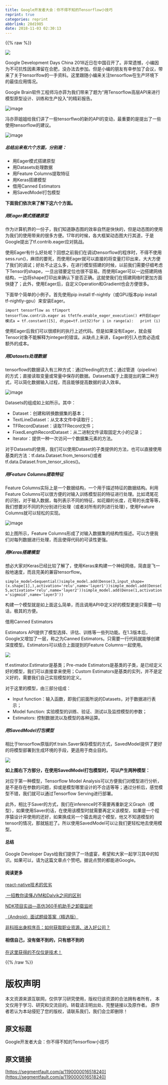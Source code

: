 ```yaml
---
title: Google开发者大会：你不得不知的Tensorflow小技巧
reprint: true
categories: reprint
abbrlink: 28d1985
date: 2018-11-03 02:30:13
---
```


{{% raw %}}
<p><span class="img-wrap"><img data-src="/img/remote/1460000016518243" src="https://static.alili.tech/img/remote/1460000016518243" alt=" " title=" " style="cursor:pointer;display:inline"></span></p><p>Google Development Days China 2018&#x8FD1;&#x65E5;&#x5728;&#x4E2D;&#x56FD;&#x53EC;&#x5F00;&#x4E86;&#x3002;&#x975E;&#x5E38;&#x9057;&#x61BE;&#xFF0C;&#x5C0F;&#x7F16;&#x56E0;&#x4E3A;&#x4E0D;&#x53EF;&#x6297;&#x6027;&#x56E0;&#x7D20;&#x6EDE;&#x7559;&#x5728;&#x5408;&#x80A5;&#xFF0C;&#x6CA1;&#x529E;&#x6CD5;&#x53BB;&#x53C2;&#x52A0;&#x3002;&#x4F46;&#x662F;&#x5C0F;&#x7F16;&#x7684;&#x670B;&#x53CB;&#x6709;&#x5E78;&#x53C2;&#x52A0;&#x4E86;&#x4F1A;&#x8BAE;&#xFF0C;&#x5E26;&#x6765;&#x4E86;&#x5173;&#x4E8E;tensorlfow&#x7684;&#x4E00;&#x624B;&#x8D44;&#x6599;&#x3002;&#x8FD9;&#x91CC;&#x8DDF;&#x968F;&#x5C0F;&#x7F16;&#x6765;&#x5173;&#x6CE8;tensorflow&#x5728;&#x751F;&#x4EA7;&#x73AF;&#x5883;&#x4E0B;&#x7684;&#x6700;&#x4F73;&#x5E94;&#x7528;&#x60C5;&#x51B5;&#x3002;</p><p>Google Brain&#x8F6F;&#x4EF6;&#x5DE5;&#x7A0B;&#x5E08;&#x51AF;&#x4EA6;&#x83F2;&#x4E3A;&#x6211;&#x4EEC;&#x5E26;&#x6765;&#x4E86;&#x9898;&#x4E3A;&#x201C;&#x7528;Tensorflow&#x9AD8;&#x5C42;API&#x6765;&#x8FDB;&#x884C;&#x6A21;&#x578B;&#x539F;&#x578B;&#x8BBE;&#x8BA1;&#x3001;&#x8BAD;&#x7EC3;&#x548C;&#x751F;&#x4EA7;&#x6295;&#x5165;&#x201D;&#x7684;&#x7CBE;&#x5F69;&#x62A5;&#x544A;&#x3002;</p><p><span class="img-wrap"><img data-src="/img/remote/1460000016518244" src="https://static.alili.tech/img/remote/1460000016518244" alt="image" title="image" style="cursor:pointer;display:inline"></span></p><p>&#x51AF;&#x4EA6;&#x83F2;&#x59D0;&#x59D0;&#x7ED9;&#x6211;&#x4EEC;&#x8BB2;&#x4E86;&#x4E00;&#x4E9B;tensorflwo&#x7684;&#x65B0;&#x7684;API&#x7684;&#x53D8;&#x52A8;&#xFF0C;&#x6700;&#x91CD;&#x8981;&#x7684;&#x662F;&#x63D0;&#x51FA;&#x4E86;&#x4E00;&#x4E9B;&#x4F7F;&#x7528;tensorflow&#x7684;&#x5EFA;&#x8BAE;&#x3002;</p><p><span class="img-wrap"><img data-src="/img/remote/1460000016518245" src="https://static.alili.tech/img/remote/1460000016518245" alt="image" title="image" style="cursor:pointer;display:inline"></span></p><h5><strong>&#x603B;&#x7ED3;&#x51FA;&#x6765;&#x6709;&#x516D;&#x4E2A;&#x65B9;&#x9762;&#xFF0C;&#x5206;&#x522B;&#x662F;&#xFF1A;</strong></h5><ul><li>&#x7528;Eager&#x6A21;&#x5F0F;&#x642D;&#x5EFA;&#x539F;&#x578B;</li><li>&#x7528;Datasets&#x5904;&#x7406;&#x6570;&#x636E;</li><li>&#x7528;Feature Columns&#x63D0;&#x53D6;&#x7279;&#x5F81;</li><li>&#x7528;Keras&#x642D;&#x5EFA;&#x6A21;&#x578B;</li><li>&#x501F;&#x7528;Canned Estimators</li><li>&#x7528;SavedModel&#x6253;&#x5305;&#x6A21;&#x578B;</li></ul><p><strong>&#x4E0B;&#x9762;&#x6211;&#x4EEC;&#x4F9D;&#x6B21;&#x6765;&#x4E86;&#x89E3;&#x4E0B;&#x8FD9;&#x516D;&#x4E2A;&#x65B9;&#x9762;&#x3002;</strong></p><h5>&#x7528;Eager&#x6A21;&#x5F0F;&#x642D;&#x5EFA;&#x539F;&#x578B;</h5><p>&#x4F5C;&#x4E3A;&#x8BA1;&#x7B97;&#x673A;&#x754C;&#x7684;&#x4E00;&#x4EFD;&#x5B50;&#xFF0C;&#x6211;&#x4EEC;&#x77E5;&#x9053;&#x9759;&#x6001;&#x56FE;&#x7684;&#x6548;&#x7387;&#x81EA;&#x7136;&#x662F;&#x5FEB;&#x5FEB;&#x7684;&#xFF0C;&#x4F46;&#x662F;&#x52A8;&#x6001;&#x56FE;&#x7684;&#x4F7F;&#x7528;&#x4E3A;&#x6211;&#x4EEC;&#x7684;&#x4F7F;&#x7528;&#x5E26;&#x6765;&#x7684;&#x5F88;&#x591A;&#x65B9;&#x4FBF;&#x3002;17&#x5E74;&#x7684;&#x65F6;&#x5019;&#xFF0C;&#x5404;&#x5927;&#x6846;&#x67B6;&#x52A8;&#x6001;&#x56FE;&#x5927;&#x884C;&#x5176;&#x9053;&#xFF0C;&#x4E8E;&#x662F;Google&#x63D0;&#x51FA;&#x4E86;tf.contrib.eager&#x5E94;&#x5BF9;&#x6311;&#x6218;&#x3002;</p><p>&#x4F7F;&#x7528;Eager&#x6709;&#x4EC0;&#x4E48;&#x597D;&#x5904;&#x5462;&#xFF1F;&#x56DE;&#x60F3;&#x4E4B;&#x524D;&#x6211;&#x4EEC;&#x5728;&#x8C03;&#x8BD5;tensorflow&#x7684;&#x7A0B;&#x5E8F;&#x65F6;&#xFF0C;&#x4E0D;&#x5F97;&#x4E0D;&#x4F7F;&#x7528;sess.run()&#xFF0C;&#x9EBB;&#x70E6;&#x7684;&#x8981;&#x6B7B;&#xFF0C;&#x800C;&#x4F7F;&#x7528;Eager&#x5C31;&#x53EF;&#x4EE5;&#x76F4;&#x63A5;&#x7684;&#x5C06;&#x53D8;&#x91CF;&#x6253;&#x5370;&#x51FA;&#x6765;&#xFF0C;&#x5927;&#x5927;&#x65B9;&#x4FBF;&#x4E86;&#x6211;&#x4EEC;&#x7684;&#x8C03;&#x8BD5;&#xFF1B;&#x597D;&#x5904;&#x4E0D;&#x6B62;&#x8FD9;&#x4E48;&#x591A;&#xFF0C;&#x5728;&#x8FDB;&#x884C;&#x6A21;&#x578B;&#x642D;&#x5EFA;&#x7684;&#x65F6;&#x5019;&#xFF0C;&#x4EE5;&#x524D;&#x6211;&#x4EEC;&#x9700;&#x8981;&#x4ED4;&#x7EC6;&#x8003;&#x8651;&#x4E0B;Tensor&#x7684;shape&#xFF0C;&#x4E00;&#x65E6;&#x51FA;&#x9519;&#x8981;&#x5B9A;&#x4F4D;&#x4E5F;&#x5F88;&#x4E0D;&#x5BB9;&#x6613;&#x3002;&#x800C;&#x4F7F;&#x7528;Eager&#x53EF;&#x4EE5;&#x4E00;&#x8FB9;&#x642D;&#x5EFA;&#x7F51;&#x7EDC;&#x7ED3;&#x6784;&#xFF0C;&#x4E00;&#x8FB9;&#x5C06;shape&#x6253;&#x5370;&#x51FA;&#x6765;&#x786E;&#x8BA4;&#x4E0B;&#x662F;&#x5426;&#x6B63;&#x786E;&#x3002;&#x8FD9;&#x5C31;&#x4F7F;&#x6211;&#x4EEC;&#x5728;&#x642D;&#x5EFA;&#x7F51;&#x7EDC;&#x65F6;&#x66F4;&#x52A0;&#x65B9;&#x9762;&#x5FEB;&#x6377;&#x4E86;&#xFF1B;&#x6B64;&#x5916;&#xFF0C;&#x4F7F;&#x7528;Eager&#x540E;&#xFF0C;&#x81EA;&#x5B9A;&#x4E49;Operation&#x548C;Gradient&#x4E5F;&#x4F1A;&#x65B9;&#x4FBF;&#x5F88;&#x591A;&#x3002;</p><p>&#x4E0B;&#x9762;&#x4E3E;&#x4E2A;&#x7B80;&#x5355;&#x7684;&#x5C0F;&#x4F8B;&#x5B50;&#x3002;&#x9996;&#x5148;&#x4F7F;&#x7528;pip install tf-nightly&#xFF08;&#x6216;GPU&#x7248;&#x672C;pip install tf-nightly-gpu&#xFF09;&#x6765;&#x5B89;&#x88C5;Eager&#x3002;</p><div class="widget-codetool" style="display:none"><div class="widget-codetool--inner"><span class="selectCode code-tool" data-toggle="tooltip" data-placement="top" title="" data-original-title="&#x5168;&#x9009;"></span> <span type="button" class="copyCode code-tool" data-toggle="tooltip" data-placement="top" data-clipboard-text="import tensorflow&#xA0;as&#xA0;tfimport tensorflow.contrib.eager&#xA0;as&#xA0;tfetfe.enable_eager_execution() #&#x5F00;&#x542F;Eager&#x6A21;&#x5F0F;a&#xA0;=&#xA0;tf.constant([5], dtype=tf.int32)for&#xA0;i in&#xA0;range(a):&#xA0; &#xA0;print&#xA0;(i)" title="" data-original-title="&#x590D;&#x5236;"></span> <span type="button" class="saveToNote code-tool" data-toggle="tooltip" data-placement="top" title="" data-original-title="&#x653E;&#x8FDB;&#x7B14;&#x8BB0;"></span></div></div><pre class="hljs stylus"><code style="word-break:break-word;white-space:initial">import tensorflow&#xA0;as&#xA0;tfimport tensorflow<span class="hljs-selector-class">.contrib</span><span class="hljs-selector-class">.eager</span>&#xA0;as&#xA0;tfetfe.enable_eager_execution() #&#x5F00;&#x542F;Eager&#x6A21;&#x5F0F;<span class="hljs-selector-tag">a</span>&#xA0;=&#xA0;tf.constant([<span class="hljs-number">5</span>], dtype=tf.int32)<span class="hljs-keyword">for</span>&#xA0;<span class="hljs-selector-tag">i</span> <span class="hljs-keyword">in</span>&#xA0;range(a):&#xA0; &#xA0;print&#xA0;(i)</code></pre><p>&#x4F7F;&#x7528;Eager&#x540E;&#x6211;&#x4EEC;&#x53EF;&#x4EE5;&#x5F88;&#x987A;&#x5229;&#x7684;&#x6267;&#x884C;&#x4E0A;&#x8FF0;&#x4EE3;&#x7801;&#x3002;&#x4F46;&#x662F;&#x5982;&#x679C;&#x6CA1;&#x6709;Eager&#xFF0C;&#x5C31;&#x4F1A;&#x62A5;Tensor&#x5BF9;&#x8C61;&#x4E0D;&#x80FD;&#x89E3;&#x91CA;&#x4E3A;integer&#x7684;&#x9519;&#x8BEF;&#x3002;&#x4ECE;&#x7F3A;&#x70B9;&#x4E0A;&#x6765;&#x8BB2;&#xFF0C;Eager&#x7684;&#x5F15;&#x5165;&#x4E5F;&#x52BF;&#x5FC5;&#x9020;&#x6210;&#x989D;&#x5916;&#x7684;&#x6210;&#x672C;&#x3002;</p><h5>&#x7528;Datasets&#x5904;&#x7406;&#x6570;&#x636E;</h5><p>tensorflow&#x7684;&#x6570;&#x636E;&#x8BFB;&#x5165;&#x6709;&#x4E09;&#x79CD;&#x65B9;&#x5F0F;&#xFF1A;&#x901A;&#x8FC7;feeding&#x7684;&#x65B9;&#x5F0F;&#xFF1B;&#x901A;&#x8FC7;&#x7BA1;&#x9053;&#xFF08;pipeline&#xFF09;&#x7684;&#x65B9;&#x5F0F;&#xFF1B;&#x76F4;&#x63A5;&#x8BFB;&#x53D6;&#x53D8;&#x91CF;&#x6216;&#x5E38;&#x91CF;&#x4E2D;&#x4FDD;&#x5B58;&#x7684;&#x6570;&#x636E;&#x3002;Datasets&#x5C5E;&#x4E8E;&#x4E0A;&#x9762;&#x63D0;&#x51FA;&#x7684;&#x7B2C;&#x4E8C;&#x79CD;&#x65B9;&#x5F0F;&#xFF0C;&#x53EF;&#x4EE5;&#x7B80;&#x5316;&#x6570;&#x636E;&#x8F93;&#x5165;&#x8FC7;&#x7A0B;&#xFF0C;&#x800C;&#x4E14;&#x80FD;&#x591F;&#x63D0;&#x9AD8;&#x6570;&#x636E;&#x7684;&#x8BFB;&#x5165;&#x6548;&#x7387;&#x3002;</p><p><span class="img-wrap"><img data-src="/img/remote/1460000016518246" src="https://static.alili.tech/img/remote/1460000016518246" alt="image" title="image" style="cursor:pointer"></span></p><p>Datasets&#x7684;&#x7EC4;&#x6210;&#x5982;&#x4E0A;&#x5982;&#x6240;&#x793A;&#x3002;&#x5176;&#x4E2D;&#xFF1A;</p><ul><li>Dataset&#xFF1A;&#x521B;&#x5EFA;&#x548C;&#x8F6C;&#x6362;&#x6570;&#x636E;&#x96C6;&#x7684;&#x57FA;&#x672C;&#xFF1B;</li><li>TextLineDataset&#xFF1A;&#x4ECE;&#x6587;&#x672C;&#x6587;&#x4EF6;&#x4E2D;&#x8BFB;&#x53D6;&#x884C;&#xFF1B;</li><li>TFRecordDataset&#xFF1A;&#x8BFB;&#x53D6;TFRecord&#x6587;&#x4EF6;&#xFF1B;</li><li>FixedLengthRecordDataset&#xFF1A;&#x4ECE;&#x4E8C;&#x8FDB;&#x5236;&#x6587;&#x4EF6;&#x8BFB;&#x53D6;&#x56FA;&#x5B9A;&#x5927;&#x5C0F;&#x7684;&#x8BB0;&#x5F55;&#xFF1B;</li><li>Iterator&#xFF1A;&#x63D0;&#x4F9B;&#x4E00;&#x79CD;&#x4E00;&#x6B21;&#x8BBF;&#x95EE;&#x4E00;&#x4E2A;&#x6570;&#x636E;&#x96C6;&#x5143;&#x7D20;&#x7684;&#x65B9;&#x6CD5;&#x3002;</li></ul><p>&#x5BF9;&#x4E8E;Datasets&#x7684;&#x4F7F;&#x7528;&#xFF0C;&#x6211;&#x4EEC;&#x53EF;&#x4EE5;&#x4F7F;&#x7528;Dataset&#x7684;&#x5B50;&#x7C7B;&#x63D0;&#x4F9B;&#x7684;&#x65B9;&#x6CD5;&#xFF0C;&#x4E5F;&#x53EF;&#x4EE5;&#x76F4;&#x63A5;&#x4F7F;&#x7528;&#x57FA;&#x7C7B;&#x7684;&#x65B9;&#x6CD5;&#xFF1A;tf.data.Dataset.from_tensors()&#x6216;&#x8005;tf.data.Dataset.from_tensor_slices()&#x3002;</p><h5>&#x7528;Feature Columns&#x63D0;&#x53D6;&#x7279;&#x5F81;</h5><p>Feature Columns&#x5B9E;&#x9645;&#x4E0A;&#x662F;&#x4E00;&#x4E2A;&#x6570;&#x636E;&#x7ED3;&#x6784;&#xFF0C;&#x4E00;&#x4E2A;&#x7528;&#x4E8E;&#x63CF;&#x8FF0;&#x7279;&#x5F81;&#x7684;&#x6570;&#x636E;&#x7ED3;&#x6784;&#x3002;&#x5229;&#x7528;Feature Columns&#x53EF;&#x4EE5;&#x5F88;&#x65B9;&#x4FBF;&#x7684;&#x5BF9;&#x8F93;&#x5165;&#x8BAD;&#x7EC3;&#x6A21;&#x578B;&#x524D;&#x7684;&#x7279;&#x5F81;&#x8FDB;&#x884C;&#x5904;&#x7406;&#x3002;&#x6BD4;&#x5982;&#x9E22;&#x5C3E;&#x82B1;&#x7684;&#x8BC6;&#x522B;&#xFF0C;&#x5BF9;&#x4E8E;&#x8F93;&#x5165;&#x6570;&#x636E;&#xFF0C;&#x6BCF;&#x5217;&#x8868;&#x793A;&#x4E0D;&#x540C;&#x7684;&#x7279;&#x5F81;&#xFF0C;&#x5982;&#x82B1;&#x74E3;&#x7684;&#x957F;&#x5EA6;&#xFF0C;&#x82B1;&#x843C;&#x7684;&#x957F;&#x5EA6;&#x7B49;&#x7B49;&#xFF0C;&#x6211;&#x4EEC;&#x60F3;&#x8981;&#x5BF9;&#x4E0D;&#x540C;&#x7684;&#x5217;&#x5206;&#x522B;&#x8FDB;&#x884C;&#x5904;&#x7406;&#xFF08;&#x6216;&#x8005;&#x5BF9;&#x6240;&#x6709;&#x7684;&#x5217;&#x8FDB;&#x884C;&#x5904;&#x7406;&#xFF09;&#xFF0C;&#x4F7F;&#x7528;Feature Columns&#x5C31;&#x53EF;&#x4EE5;&#x8F7B;&#x677E;&#x7684;&#x5B9E;&#x73B0;&#x3002;</p><p><span class="img-wrap"><img data-src="/img/remote/1460000016518247" src="https://static.alili.tech/img/remote/1460000016518247" alt="image" title="image" style="cursor:pointer;display:inline"></span></p><p>&#x5982;&#x4E0A;&#x56FE;&#x6240;&#x793A;&#xFF0C;Feature Columns&#x5F62;&#x6210;&#x4E86;&#x5BF9;&#x8F93;&#x5165;&#x6570;&#x636E;&#x96C6;&#x7684;&#x7ED3;&#x6784;&#x6027;&#x63CF;&#x8FF0;&#x3002;&#x53EF;&#x4EE5;&#x65B9;&#x4FBF;&#x6211;&#x4EEC;&#x5BF9;&#x6BCF;&#x5217;&#x6570;&#x636E;&#x8FDB;&#x884C;&#x5904;&#x7406;&#xFF0C;&#x800C;&#x4E14;&#x4F7F;&#x5F97;&#x4EE3;&#x7801;&#x7684;&#x53EF;&#x8BFB;&#x6027;&#x66F4;&#x5F3A;&#x3002;</p><h5>&#x7528;Keras&#x642D;&#x5EFA;&#x6A21;&#x578B;</h5><p>&#x60F3;&#x5FC5;&#x5927;&#x5BB6;&#x5BF9;Keras&#x5DF2;&#x7ECF;&#x6BD4;&#x8F83;&#x4E86;&#x89E3;&#x4E86;&#xFF0C;&#x4F7F;&#x7528;Keras&#x6765;&#x6784;&#x5EFA;&#x4E00;&#x4E2A;&#x795E;&#x7ECF;&#x7F51;&#x7EDC;&#xFF0C;&#x7B80;&#x76F4;&#x662F;&#x98DE;&#x4E00;&#x822C;&#x5730;&#x901F;&#x5EA6;&#xFF0C;&#x800C;&#x4E14;&#x5B8C;&#x7F8E;&#x7684;&#x517C;&#x5BB9;tensorflow&#x3002;</p><div class="widget-codetool" style="display:none"><div class="widget-codetool--inner"><span class="selectCode code-tool" data-toggle="tooltip" data-placement="top" title="" data-original-title="&#x5168;&#x9009;"></span> <span type="button" class="copyCode code-tool" data-toggle="tooltip" data-placement="top" data-clipboard-text="simple_model=Sequential()simple_model.add(Dense(3,input_shape=(x.shape[1],),activation=&apos;relu&apos;,name=&apos;layer1&apos;))simple_model.add(Dense(5,activation=&apos;relu&apos;,name=&apos;layer2&apos;))simple_model.add(Dense(1,activation=&apos;sigmoid&apos;,name=&apos;layer3&apos;))" title="" data-original-title="&#x590D;&#x5236;"></span> <span type="button" class="saveToNote code-tool" data-toggle="tooltip" data-placement="top" title="" data-original-title="&#x653E;&#x8FDB;&#x7B14;&#x8BB0;"></span></div></div><pre class="hljs processing"><code style="word-break:break-word;white-space:initial">simple_model=Sequential()simple_model.<span class="hljs-built_in">add</span>(Dense(<span class="hljs-number">3</span>,input_shape=(x.<span class="hljs-built_in">shape</span>[<span class="hljs-number">1</span>],),activation=<span class="hljs-string">&apos;relu&apos;</span>,name=<span class="hljs-string">&apos;layer1&apos;</span>))simple_model.<span class="hljs-built_in">add</span>(Dense(<span class="hljs-number">5</span>,activation=<span class="hljs-string">&apos;relu&apos;</span>,name=<span class="hljs-string">&apos;layer2&apos;</span>))simple_model.<span class="hljs-built_in">add</span>(Dense(<span class="hljs-number">1</span>,activation=<span class="hljs-string">&apos;sigmoid&apos;</span>,name=<span class="hljs-string">&apos;layer3&apos;</span>))</code></pre><p>&#x6784;&#x5EFA;&#x4E00;&#x4E2A;&#x6A21;&#x578B;&#x5C31;&#x662F;&#x5982;&#x4E0A;&#x9762;&#x8FD9;&#x4E48;&#x7B80;&#x5355;&#xFF0C;&#x800C;&#x4E14;&#x8C03;&#x7528;API&#x4E2D;&#x5B9A;&#x4E49;&#x597D;&#x7684;&#x6A21;&#x578B;&#x66F4;&#x662F;&#x53EA;&#x9700;&#x8981;&#x4E00;&#x53E5;&#x8BDD;&#xFF0C;&#x6781;&#x5176;&#x7684;&#x65B9;&#x4FBF;&#x3002;</p><p>&#x501F;&#x7528;Canned Estimators</p><p>Estimators API&#x63D0;&#x4F9B;&#x4E86;&#x6A21;&#x578B;&#x9009;&#x62E9;&#x3001;&#x8BC4;&#x4F30;&#x3001;&#x8BAD;&#x7EC3;&#x7B49;&#x4E00;&#x4E9B;&#x5217;&#x529F;&#x80FD;&#x3002;&#x5728;1.3&#x7248;&#x672C;&#x540E;&#xFF0C;Google&#x53C8;&#x589E;&#x52A0;&#x4E86;&#x4E00;&#x5C42;&#xFF0C;&#x79F0;&#x4E4B;&#x4E3A;Canned Estimators&#x3002;&#x53EA;&#x9700;&#x8981;&#x4E00;&#x884C;&#x4EE3;&#x7801;&#x5C31;&#x80FD;&#x591F;&#x521B;&#x5EFA;&#x6DF1;&#x5EA6;&#x6A21;&#x578B;&#x3002;Estimators&#x53EF;&#x4EE5;&#x7ED3;&#x5408;&#x4E0A;&#x9762;&#x63D0;&#x5230;&#x7684;Feature Columns&#x4E00;&#x8D77;&#x4F7F;&#x7528;&#x3002;</p><p><span class="img-wrap"><img data-src="/img/remote/1460000016518248" src="https://static.alili.tech/img/remote/1460000016518248" alt=" " title=" " style="cursor:pointer;display:inline"></span></p><p>tf.estimator.Estimator&#x662F;&#x57FA;&#x7C7B;&#xFF1B;Pre-made Estimators&#x662F;&#x57FA;&#x7C7B;&#x7684;&#x5B50;&#x7C7B;&#xFF0C;&#x662F;&#x5DF2;&#x7ECF;&#x5B9A;&#x4E49;&#x597D;&#x7684;&#x6A21;&#x578B;&#xFF0C;&#x6211;&#x4EEC;&#x53EF;&#x4EE5;&#x76F4;&#x63A5;&#x62FF;&#x6765;&#x4F7F;&#x7528;&#xFF1B;Custom Estimators&#x662F;&#x57FA;&#x7C7B;&#x7684;&#x5B9E;&#x5217;&#xFF0C;&#x5E76;&#x4E0D;&#x662F;&#x5B9A;&#x4E49;&#x597D;&#x7684;&#xFF0C;&#x9700;&#x8981;&#x6211;&#x4EEC;&#x81EA;&#x5DF1;&#x5B9E;&#x73B0;&#x6A21;&#x578B;&#x7684;&#x5B9A;&#x4E49;&#x3002;</p><p>&#x5BF9;&#x4E8E;&#x8FD9;&#x91CC;&#x7684;&#x6A21;&#x578B;&#xFF0C;&#x7531;&#x4E09;&#x90E8;&#x5206;&#x7EC4;&#x6210;&#xFF1A;</p><ul><li>Input function&#xFF1A;&#x8F93;&#x5165;&#x51FD;&#x6570;&#xFF0C;&#x5373;&#x6211;&#x4EEC;&#x524D;&#x9762;&#x6240;&#x8BF4;&#x7684;Datasets&#xFF0C;&#x5BF9;&#x4E8E;&#x6570;&#x636E;&#x8FDB;&#x884C;&#x8868;&#x793A;&#xFF1B;</li><li>Model function: &#x5B9E;&#x9A8C;&#x6A21;&#x578B;&#x7684;&#x8BAD;&#x7EC3;&#x3001;&#x9A8C;&#x8BC1;&#x3001;&#x6D4B;&#x8BD5;&#x4EE5;&#x53CA;&#x76D1;&#x63A7;&#x6A21;&#x578B;&#x7684;&#x53C2;&#x6570;&#xFF1B;</li><li>Estimators: &#x63A7;&#x5236;&#x6570;&#x636E;&#x6D41;&#x4EE5;&#x53CA;&#x6A21;&#x578B;&#x7684;&#x5404;&#x79CD;&#x8FD0;&#x7B97;&#x3002;</li></ul><h5>&#x7528;SavedModel&#x6253;&#x5305;&#x6A21;&#x578B;</h5><p>&#x76F8;&#x6BD4;&#x4E8E;tensorflow&#x539F;&#x7248;&#x7684;tf.train.Saver&#x4FDD;&#x5B58;&#x6A21;&#x578B;&#x7684;&#x65B9;&#x5F0F;&#xFF0C;SavedModel&#x63D0;&#x4F9B;&#x4E86;&#x66F4;&#x597D;&#x7684;&#x5C06;&#x6A21;&#x578B;&#x90E8;&#x7F72;&#x5230;&#x751F;&#x6210;&#x73AF;&#x5883;&#x7684;&#x624B;&#x6BB5;&#xFF0C;&#x66F4;&#x9002;&#x7528;&#x4E8E;&#x5546;&#x4E1A;&#x76EE;&#x7684;&#x3002;</p><p><span class="img-wrap"><img data-src="/img/remote/1460000016518249" src="https://static.alili.tech/img/remote/1460000016518249" alt=" " title=" " style="cursor:pointer;display:inline"></span></p><p><strong>&#x5982;&#x4E0A;&#x56FE;&#x53F3;&#x4E0B;&#x65B9;&#x90E8;&#x5206;&#xFF0C;&#x5728;&#x4F7F;&#x7528;SavedModel&#x6253;&#x5305;&#x6A21;&#x578B;&#x65F6;&#xFF0C;&#x53EF;&#x4EE5;&#x4EA7;&#x751F;&#x4E24;&#x79CD;&#x6A21;&#x578B;&#xFF1A;</strong></p><p>&#x5BF9;&#x5E94;&#x4E8E;&#x7B2C;&#x4E00;&#x79CD;&#x6A21;&#x578B;&#xFF0C;Tensorflow Model Analysis&#x53EF;&#x4EE5;&#x65B9;&#x4FBF;&#x6211;&#x4EEC;&#x5BF9;&#x6A21;&#x578B;&#x8FDB;&#x884C;&#x5206;&#x6790;&#xFF0C;&#x662F;&#x4E0D;&#x662F;&#x5B58;&#x5728;&#x53C2;&#x6570;&#x7684;&#x95EE;&#x9898;&#xFF0C;&#x6291;&#x6216;&#x662F;&#x6A21;&#x578B;&#x54EA;&#x91CC;&#x8BBE;&#x8BA1;&#x7684;&#x4E0D;&#x5408;&#x9002;&#x7B49;&#x7B49;&#xFF1B;&#x901A;&#x8FC7;&#x5206;&#x6790;&#x540E;&#xFF0C;&#x611F;&#x89C9;&#x6A21;&#x578B;&#x4E0D;&#x9519;&#xFF0C;&#x6211;&#x4EEC;&#x5C31;&#x53EF;&#x4EE5;&#x901A;&#x8FC7;Tensorflow Serving&#x8FDB;&#x884C;&#x90E8;&#x7F72;&#x3002;</p><p>&#x6B64;&#x5916;&#xFF0C;&#x76F8;&#x6BD4;&#x4E8E;Saver&#x7684;&#x65B9;&#x5F0F;&#xFF0C;&#x6211;&#x4EEC;&#x5728;inference&#x65F6;&#x4E0D;&#x9700;&#x8981;&#x518D;&#x91CD;&#x65B0;&#x5B9A;&#x4E49;Graph&#xFF08;&#x6A21;&#x578B;&#xFF09;&#xFF0C;&#x5982;&#x679C;&#x4F7F;&#x7528;Saver&#x7684;&#x8BDD;&#xFF0C;&#x5728;&#x4F7F;&#x7528;&#x8BE5;&#x6A21;&#x578B;&#x65F6;&#x5C31;&#x9700;&#x8981;&#x518D;&#x5B9A;&#x4E49;&#x8BE5;&#x6A21;&#x578B;&#xFF0C;&#x5982;&#x679C;&#x662F;&#x4E00;&#x4E2A;&#x7A0B;&#x5E8F;&#x733F;&#x8BBE;&#x8BA1;&#x5E76;&#x4F7F;&#x7528;&#x7684;&#x8FD8;&#x597D;&#xFF0C;&#x5982;&#x679C;&#x6362;&#x6210;&#x53E6;&#x4E00;&#x4E2A;&#x733F;&#x53BB;&#x7528;&#x8FD9;&#x4E2A;&#x6A21;&#x578B;&#xFF0C;&#x4ED6;&#x53C8;&#x4E0D;&#x77E5;&#x9053;&#x6A21;&#x578B;&#x7684;tensor&#x7684;&#x60C5;&#x51B5;&#xFF0C;&#x90A3;&#x5C31;&#x5C34;&#x5C2C;&#x4E86;&#x3002;&#x6240;&#x4EE5;&#x4F7F;&#x7528;SavedModel&#x53EF;&#x4EE5;&#x8BA9;&#x6211;&#x4EEC;&#x66F4;&#x8F7B;&#x677E;&#x5730;&#x53BB;&#x4F7F;&#x7528;&#x6A21;&#x578B;&#x3002;</p><h4>&#x603B;&#x7ED3;</h4><p>Google Developer Days&#x7ED9;&#x6211;&#x4EEC;&#x63D0;&#x4F9B;&#x4E86;&#x4E00;&#x573A;&#x76DB;&#x5BB4;&#xFF0C;&#x5E0C;&#x671B;&#x548C;&#x5927;&#x5BB6;&#x4E00;&#x8D77;&#x5B66;&#x4E60;&#x5176;&#x4E2D;&#x7684;&#x77E5;&#x8BC6;&#x3002;&#x5982;&#x679C;&#x53EF;&#x4EE5;&#xFF0C;&#x8BF7;&#x4E3A;&#x8FD9;&#x7BC7;&#x6587;&#x7AE0;&#x70B9;&#x4E2A;&#x8D5E;&#x5427;&#x3002;&#x636E;&#x8BF4;&#x70B9;&#x8D5E;&#x7684;&#x90FD;&#x80FD;&#x8FDB;Google&#x3002;</p><h4>&#x9605;&#x8BFB;&#x66F4;&#x591A;</h4><p><a href="http://mp.weixin.qq.com/s?__biz=MzI3OTU0MzI4MQ==&amp;mid=2247485690&amp;idx=1&amp;sn=44537ca3fcfb5347df3dde1a388cc4dc&amp;chksm=eb476464dc30ed72a0a9f1cabd86375a0a18bd1478e8ca7e17bb7bcc81bc9ebc553b5f24c1f5&amp;scene=21#wechat_redirect" rel="nofollow noreferrer" target="_blank">react-native&#x6280;&#x672F;&#x7684;&#x4F18;&#x52A3;</a></p><p><a href="http://mp.weixin.qq.com/s?__biz=MzI3OTU0MzI4MQ==&amp;mid=2247485690&amp;idx=1&amp;sn=44537ca3fcfb5347df3dde1a388cc4dc&amp;chksm=eb476464dc30ed72a0a9f1cabd86375a0a18bd1478e8ca7e17bb7bcc81bc9ebc553b5f24c1f5&amp;scene=21#wechat_redirect" rel="nofollow noreferrer" target="_blank">&#xA0;&#x4E00;&#x62DB;&#x6559;&#x4F60;&#x8BFB;&#x61C2;JVM&#x548C;Dalvik&#x4E4B;&#x95F4;&#x7684;&#x533A;&#x522B;</a></p><p><a href="http://mp.weixin.qq.com/s?__biz=MzI3OTU0MzI4MQ==&amp;mid=2247485690&amp;idx=1&amp;sn=44537ca3fcfb5347df3dde1a388cc4dc&amp;chksm=eb476464dc30ed72a0a9f1cabd86375a0a18bd1478e8ca7e17bb7bcc81bc9ebc553b5f24c1f5&amp;scene=21#wechat_redirect" rel="nofollow noreferrer" target="_blank">NDK&#x9879;&#x76EE;&#x5B9E;&#x6218;&#x2014;&#x9AD8;&#x4EFF;360&#x624B;&#x673A;&#x52A9;&#x624B;&#x4E4B;&#x5378;&#x8F7D;&#x76D1;&#x542C;</a></p><p><a href="http://mp.weixin.qq.com/s?__biz=MzI3OTU0MzI4MQ==&amp;mid=2247485690&amp;idx=1&amp;sn=44537ca3fcfb5347df3dde1a388cc4dc&amp;chksm=eb476464dc30ed72a0a9f1cabd86375a0a18bd1478e8ca7e17bb7bcc81bc9ebc553b5f24c1f5&amp;scene=21#wechat_redirect" rel="nofollow noreferrer" target="_blank">&#xFF08;Android&#xFF09;&#x9762;&#x8BD5;&#x9898;&#x7EA7;&#x7B54;&#x6848;&#xFF08;&#x7CBE;&#x9009;&#x7248;&#xFF09;</a></p><p><a href="http://mp.weixin.qq.com/s?__biz=MzI3OTU0MzI4MQ==&amp;mid=2247486312&amp;idx=1&amp;sn=62998cd9c647af8a69a5255ea5ac841e&amp;chksm=eb4767f6dc30eee0a2fccb7fcecdcbae48dbcf5eee59e1b0918e75381971ef5b1f9d860d1ac9&amp;scene=21#wechat_redirect" rel="nofollow noreferrer" target="_blank">&#x975E;&#x79D1;&#x73ED;&#x51FA;&#x8EAB;&#x7A0B;&#x5E8F;&#x5458;&#xFF1A;&#x5982;&#x4F55;&#x83B7;&#x53D6;&#x804C;&#x4E1A;&#x8D44;&#x6E90;&#x3001;&#x8FDB;&#x5165;&#x597D;&#x516C;&#x53F8;&#xFF1F;</a></p><h4>&#x76F8;&#x4FE1;&#x81EA;&#x5DF1;&#xFF0C;&#x6CA1;&#x6709;&#x505A;&#x4E0D;&#x5230;&#x7684;&#xFF0C;&#x53EA;&#x6709;&#x60F3;&#x4E0D;&#x5230;&#x7684;</h4><p><a href="http://mp.weixin.qq.com/s?__biz=MzI3OTU0MzI4MQ==&amp;mid=2247486240&amp;idx=1&amp;sn=009462ad95639a134d8a781c40af2be0&amp;chksm=eb4767bedc30eea84993e8f4bf8f50756cd71f922510fc10b41ce18ca240635c23d25e44a0a2&amp;scene=21#wechat_redirect" rel="nofollow noreferrer" target="_blank">&#x5728;&#x8FD9;&#x91CC;&#x83B7;&#x5F97;&#x7684;&#x4E0D;&#x4EC5;&#x4EC5;&#x662F;&#x6280;&#x672F;&#xFF01;</a></p>
{{% /raw %}}

# 版权声明
本文资源来源互联网，仅供学习研究使用，版权归该资源的合法拥有者所有，
本文仅用于学习、研究和交流目的。转载请注明出处、完整链接以及原作者。
原作者若认为本站侵犯了您的版权，请联系我们，我们会立即删除！

## 原文标题
Google开发者大会：你不得不知的Tensorflow小技巧

## 原文链接
[https://segmentfault.com/a/1190000016518240](https://segmentfault.com/a/1190000016518240)

